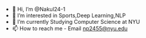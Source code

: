 - 👋 Hi, I’m @Nakul24-1
- 👀 I’m interested in Sports,Deep Learning,NLP
- 🌱 I’m currently Studying Computer Science at NYU
- 📫 How to reach me - Email np2455@nyu.edu

<!---
Nakul24-1/Nakul24-1 is a ✨ special ✨ repository because its `README.md` (this file) appears on your GitHub profile.
You can click the Preview link to take a look at your changes.
--->
